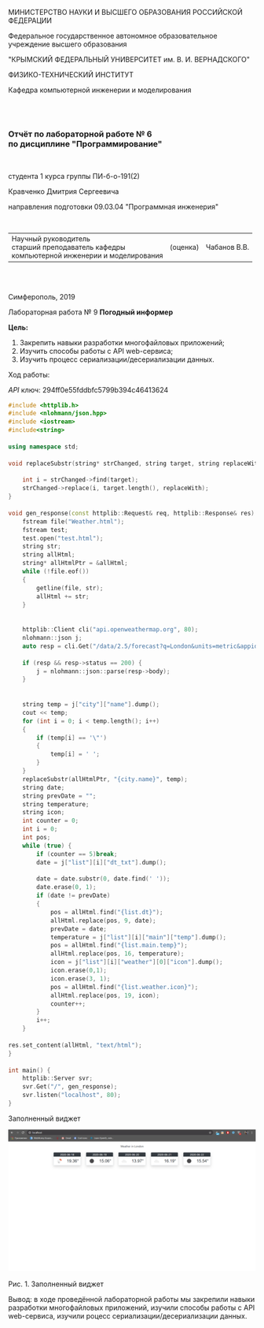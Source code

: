 МИНИСТЕРСТВО НАУКИ  И ВЫСШЕГО ОБРАЗОВАНИЯ РОССИЙСКОЙ ФЕДЕРАЦИИ  

Федеральное государственное автономное образовательное учреждение высшего образования  

"КРЫМСКИЙ ФЕДЕРАЛЬНЫЙ УНИВЕРСИТЕТ им. В. И. ВЕРНАДСКОГО"  

ФИЗИКО-ТЕХНИЧЕСКИЙ ИНСТИТУТ  

Кафедра компьютерной инженерии и моделирования

<br/><br/>

### Отчёт по лабораторной работе № 6<br/> по дисциплине "Программирование"

<br/>

студента 1 курса группы ПИ-б-о-191(2)  

Кравченко Дмитрия Сергеевича  

направления подготовки 09.03.04 "Программная инженерия"  

<br/>


<table>




<tr><td>Научный руководитель<br/> старший преподаватель кафедры<br/> компьютерной инженерии и моделирования</td>

<td>(оценка)</td>

<td>Чабанов В.В.</td>

</tr>

</table>

<br/><br/>

Симферополь, 2019



 Лабораторная работа № 9
**Погодный информер**

**Цель:**

1. Закрепить навыки разработки многофайловыx приложений;
2. Изучить способы работы с API web-сервиса;
3. Изучить процесс сериализации/десериализации данных.

Ход работы:

*API* ключ: 294ff0e55fddbfc5799b394c46413624

```c++
#include <httplib.h>
#include <nlohmann/json.hpp>
#include <iostream>
#include<string>
 
using namespace std;

void replaceSubstr(string* strChanged, string target, string replaceWith) {

	int i = strChanged->find(target);
	strChanged->replace(i, target.length(), replaceWith);
}

void gen_response(const httplib::Request& req, httplib::Response& res) {
	fstream file("Weather.html");
	fstream test;
	test.open("test.html");
	string str;
	string allHtml;
	string* allHtmlPtr = &allHtml;
	while (!file.eof())
	{
		getline(file, str);
		allHtml += str;
	}
	
	
	httplib::Client cli("api.openweathermap.org", 80);
	nlohmann::json j;
	auto resp = cli.Get("/data/2.5/forecast?q=London&units=metric&appid=294ff0e55fddbfc5799b394c46413624");
	
	if (resp && resp->status == 200) {
		j = nlohmann::json::parse(resp->body);	
	}
	
	
	string temp = j["city"]["name"].dump();
	cout << temp;
	for (int i = 0; i < temp.length(); i++)
	{
		if (temp[i] == '\"')
		{
			temp[i] = ' ';
		}
	}
	replaceSubstr(allHtmlPtr, "{city.name}", temp);
	string date;
	string prevDate = "";
	string temperature;
	string icon;
	int counter = 0;
	int i = 0;
	int pos;
	while (true) {
		if (counter == 5)break;
		date = j["list"][i]["dt_txt"].dump();
		
		date = date.substr(0, date.find(' '));
		date.erase(0, 1);
		if (date != prevDate)
		{
			pos = allHtml.find("{list.dt}");
			allHtml.replace(pos, 9, date);
			prevDate = date;
			temperature = j["list"][i]["main"]["temp"].dump();
			pos = allHtml.find("{list.main.temp}");
			allHtml.replace(pos, 16, temperature);
			icon = j["list"][i]["weather"][0]["icon"].dump();
			icon.erase(0,1);
			icon.erase(3, 1);
			pos = allHtml.find("{list.weather.icon}");
			allHtml.replace(pos, 19, icon);
			counter++;
		}
		i++;
	}
	
res.set_content(allHtml, "text/html");
}

int main() {
	httplib::Server svr;                 
	svr.Get("/", gen_response);    
	svr.listen("localhost", 80); 
}
```

Заполненный виджет

![Screenshot_1](Screenshot_23.png)

Рис. 1. Заполненный виджет

Вывод: в ходе проведённой лабораторной работы мы закрепили навыки разработки многофайловых приложений, изучили способы работы с API web-сервиса, изучили роцесс сериализации/десериализации данных.
